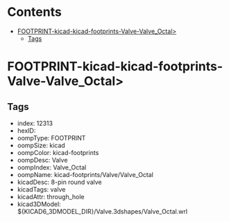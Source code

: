 



Contents
========

* [FOOTPRINT-kicad-kicad-footprints-Valve-Valve_Octal>](#footprint-kicad-kicad-footprints-valve-valve_octal)
	* [Tags](#tags)

# FOOTPRINT-kicad-kicad-footprints-Valve-Valve_Octal>

## Tags

- index: 12313
- hexID: 
- oompType: FOOTPRINT
- oompSize: kicad
- oompColor: kicad-footprints
- oompDesc: Valve
- oompIndex: Valve_Octal
- oompName: kicad-footprints/Valve/Valve_Octal
- kicadDesc: 8-pin round valve
- kicadTags: valve
- kicadAttr: through_hole
- kicad3DModel: ${KICAD6_3DMODEL_DIR}/Valve.3dshapes/Valve_Octal.wrl
